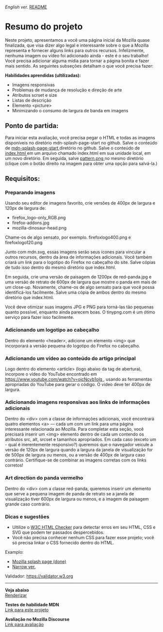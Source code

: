 <span><i>English ver.</i> <a href="https://github.com/alexandre-j-dev/MDN-Mozilla-Developer-Network/blob/HTML/Projects:%20Mozilla%20splash%20page/README.en.md"> README</a></span>

<h1> Resumo do projeto </h1>

<p>Neste projeto, apresentamos a você uma página inicial da Mozilla quase finalizada, que visa dizer algo legal e interessante sobre o que a Mozilla representa e fornecer alguns links para outros recursos. Infelizmente, nenhuma imagem ou vídeo foi adicionado ainda - este é o seu trabalho! Você precisa adicionar alguma mídia para tornar a página bonita e fazer mais sentido. As seguintes subseções detalham o que você precisa fazer:</p>

<strong>Habilidades aprendidas (ultilizadas):</strong>
<ul>
<li>Imagens responsivas</li>
<li>Problemas de mudança de resolução e direção de arte</li>
<li>Atributos scrset e size</li>
<li>Listas de descrição</li>
<li>Elemento &lt;picture&gt;</li>
<li>Minimizando o consumo de largura de banda em imagens</li>
</ul>

<h2> Ponto de partida: </h2>
<p>Para iniciar esta avaliação, você precisa pegar o HTML e todas as imagens disponíveis no diretório mdn-splash-page-start no github. Salve o conteúdo de <a href="https://github.com/mdn/learning-area/tree/main/html/multimedia-and-embedding/mdn-splash-page-start"> mdn-splash-page-start </a> diretório no github. Salve o conteúdo de <a href="https://github.com/mdn/learning-area/blob/main/html/multimedia-and-embedding/mdn-splash-page-start/index.html"> index.html </a> em um arquivo chamado index.html em sua unidade local, em um novo diretório. Em seguida, salve <a href="https://github.com/mdn/learning-area/blob/main/html/multimedia-and-embedding/mdn-splash-page-start/pattern.png"> pattern.png </a> no mesmo diretório (clique com o botão direito na imagem para obter uma opção para salvá-la.) </p>


<h2> Requisitos: </h2>
<h3> Preparando imagens </h3>
<p>Usando seu editor de imagens favorito, crie versões de 400px de largura e 120px de largura de:</p>
<ul>
<li>firefox_logo-only_RGB.png</li>
<li>firefox-addons.jpg</li>
<li>mozilla-dinosaur-head.png</li>
</ul>

<p>Chame-os de algo sensato, por exemplo. firefoxlogo400.png e firefoxlogo120.png</p>

<p>Junto com mdn.svg, essas imagens serão seus ícones para vincular a outros recursos, dentro da área de informações adicionais. Você também criará um link para o logotipo do Firefox no cabeçalho do site. Salve cópias de tudo isso dentro do mesmo diretório que index.html.</p>

<p>Em seguida, crie uma versão de paisagem de 1200px de red-panda.jpg e uma versão de retrato de 600px de largura que mostre o panda em mais de um close-up. Novamente, chame-os de algo sensato para que você possa identificá-los facilmente. Salve uma cópia de ambos dentro do mesmo diretório que index.html.</p>

<p>Você deve otimizar suas imagens JPG e PNG para torná-las tão pequenas quanto possível, enquanto ainda parecem boas. O tinypng.com é um ótimo serviço para fazer isso facilmente.</p>

<h3>Adicionando um logotipo ao cabeçalho</h3>
<p>Dentro do elemento &lt;header&gt;, adicione um elemento &lt;img&gt; que incorporará a versão pequena do logotipo do Firefox no cabeçalho.</p>

<h3>Adicionando um vídeo ao conteúdo do artigo principal</h3>
<p>Logo dentro do elemento &lt;article&gt; (logo abaixo da tag de abertura), incorpore o vídeo do YouTube encontrado em <a href="https://www.youtube.com/watch?v=ojcNcvb1olg"> https://www.youtube.com/watch?v=ojcNcvb1olg </a>, usando as ferramentas apropriadas do YouTube para gerar o código. O vídeo deve ter 400px de largura.</p>

<h3>Adicionando imagens responsivas aos links de informações adicionais</h3>
<p>Dentro do &lt;div&gt; com a classe de informações adicionais, você encontrará quatro elementos &lt;a&gt; — cada um com um link para uma página interessante relacionada ao Mozilla. Para completar esta seção, você precisará inserir um &lt;img&gt; elemento dentro de cada um contendo os atributos src, alt, srcset e tamanhos apropriados. Em cada caso (exceto um - qual é inerentemente responsivo?) queremos que o navegador veicule a versão de 120px de largura quando a largura da janela de visualização for de 500px de largura ou menos, ou a versão de 400px de largura caso contrário. Certifique-se de combinar as imagens corretas com os links corretos!

<h3>Art direction do panda vermelho </h3>
<p>Dentro do &lt;div&gt; com a classe red-panda, queremos inserir um elemento <picture> que serve a pequena imagem de panda de retrato se a janela de visualização tiver 600px de largura ou menos, e a imagem de paisagem grande caso contrário.
</p>

<h3>Dicas e sugestões</h3>
<ul>
<li>Ultilize o <a href="https://validator.w3.org/nu/">W3C HTML Checker</a> para detectar erros em seu HTML, CSS e SVG que podem ter passados despercebidos.</li>
<li>Você não precisa conhecer nenhum CSS para fazer esse projeto; você só precisa linkar o CSS fornecido dentro do HTML.</li>
</ul>

Examplo:
<ul>
<li><a href="https://developer.mozilla.org/en-US/docs/Learn/HTML/Multimedia_and_embedding/Mozilla_splash_page/wide-shot.png"> Mozilla splash page (done) </a></li> 
<li><a href="https://developer.mozilla.org/en-US/docs/Learn/HTML/Multimedia_and_embedding/Mozilla_splash_page/narrow-shot.png"> Narrow ver. </a></li>
</ul>

Validador:
<a href="https://validator.w3.org/">https://validator.w3.org</a>  <br><hr>
  
<strong>Veja abaixo</strong><br>
<a href="https://htmlpreview.github.io/?https://github.com/alexandre-j-dev/MDN-Mozilla-Developer-Network/blob/HTML/Projects:%20Marking%20up%20a%20letter/index.html"> Renderizar </a><br>

<strong>Testes de habilidade MDN</strong><br>
<a href="https://developer.mozilla.org/en-US/docs/Learn/HTML/Introduction_to_HTML/Marking_up_a_letter"> Link para este projeto </a>

<strong>Avaliação no Mozilla Discourse</strong><br>
<a href="https://discourse.mozilla.org/t/assessment-wanted-for-html-marking-up-a-letter-exercise/106851/2">Link para avaliação </a>
